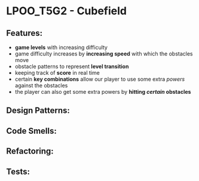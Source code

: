 # LPOO_T5G2 - Cubefield
## Features: 
- **game levels** with increasing difficulty 
- game difficulty increases by **increasing speed** with which the obstacles move
- obstacle patterns to represent **level transition**
- keeping track of **score** in real time 
- certain **key combinations** allow our player to use some extra *powers* against the obstacles
- the player can also get some extra powers by **hitting _certain_ obstacles**

## Design Patterns:

## Code Smells:

## Refactoring:

## Tests:
